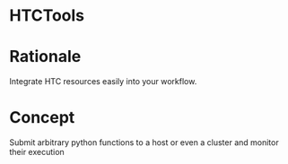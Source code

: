 # HTCTools

# Rationale

Integrate HTC resources easily into your workflow. 

# Concept

Submit arbitrary python functions to a host or even a cluster and monitor their execution


